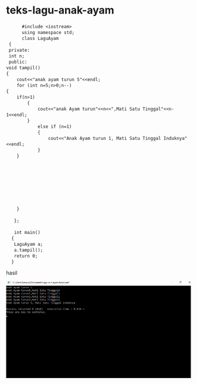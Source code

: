 # teks-lagu-anak-ayam

          #include <iostream>
          using namespace std;
          class LaguAyam
     {
     private:
     int n;
     public:
    void tampil()
    {
        cout<<"anak ayam turun 5"<<endl;
        for (int n=5;n>0;n--)
    {
        if(n>1)
            {
                cout<<"anak Ayam turun"<<n<<",Mati Satu Tinggal"<<n-1<<endl;
            }
                else if (n=1)
                {
                    cout<<"Anak Ayam turun 1, Mati Satu Tinggal Induknya"<<endl;
                }
        }








        }

       };

       int main()
      {
       LaguAyam a;
       a.tampil();
       return 0;
      }



hasil

![img](https://github.com/hamdanyuapi/teks-lagu-anak-ayam/blob/master/anak%20ayam.png?raw=true)
